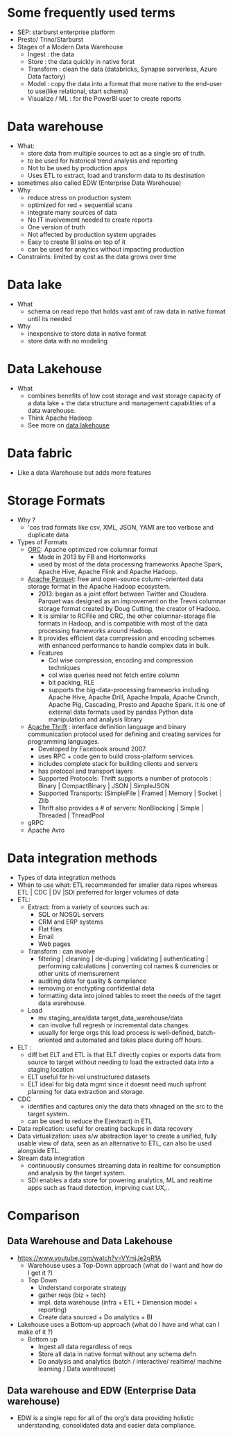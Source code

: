 # Some frequently used terms
- SEP: starburst enterprise platform
- Presto/ Trino/Starburst
- Stages of a Modern Data Warehouse
  - Ingest : the data 
  - Store : the data quickly in native forat
  - Transform : clean the data (databricks, Synapse serverless, Azure Data factory)
  - Model : copy the data into a format that more native to the end-user to use(like relational, start schema)
  - Visualize / ML : for the PowerBI user to create reports

# Data warehouse
- What:
   - store data from multiple sources to act as a single src of truth. 
   - to be used for historical trend analysis and reporting
   - Not to be used by production apps
   - Uses ETL to extract, load and transform data to its destination 
 - sometimes also called EDW (Enterprise Data Warehouse)
- Why
  - reduce stress on production system
  - optimized for red + sequential scans
  - integrate many sources of data
  - No IT involvement needed to create reports
  - One version of truth
  - Not affected by production system upgrades
  - Easy to create BI solns on top of it
  - can be used for anaytics without impacting production
- Constraints: limited by cost as the data grows over time

# Data lake
- What 
  - schema on read repo that holds vast amt of raw data in native format until its needed
- Why
  - inexpensive to store data in native format
  - store data with no modeling
    
# Data Lakehouse 
- What
  - combines benefits of low cost storage and vast storage capacity of a data lake + the data structure and management capabilities of a data warehouse.
  - Think Apache Hadoop
  - See more on [data lakehouse](https://www.ibm.com/topics/data-lakehouse)
# Data fabric
- Like a data Warehouse but adds more features 

# Storage Formats
- Why ?
  - 'cos trad formats like csv, XML, JSON, YAMl are too verbose and duplicate data
- Types of Formats
  - [ORC](https://en.wikipedia.org/wiki/Apache_ORC): Apache optimized row columnar format
    - Made in 2013 by FB and Hortonworks
    - used by most of the data processing frameworks Apache Spark, Apache Hive, Apache Flink and Apache Hadoop.
  - [Apache Parquet](https://en.wikipedia.org/wiki/Apache_Parquet):  free and open-source column-oriented data storage format in the Apache Hadoop ecosystem.
    - 2013: began as a joint effort between Twitter and Cloudera. Parquet was designed as an improvement on the Trevni columnar storage format created by Doug Cutting, the creator of Hadoop.
    - It is similar to RCFile and ORC, the other columnar-storage file formats in Hadoop, and is compatible with most of the data processing frameworks around Hadoop.
    - It provides efficient data compression and encoding schemes with enhanced performance to handle complex data in bulk.
    - Features
      - Col wise compression, encoding and compression techniques
      - col wise queries need not fetch entire column
      - bit packing, RLE
      - supports the big-data-processing frameworks including Apache Hive, Apache Drill, Apache Impala, Apache Crunch, Apache Pig, Cascading, Presto and Apache Spark. It is one of external data formats used by pandas Python data manipulation and analysis library
  - [Apache Thrift](https://en.wikipedia.org/wiki/Apache_Thrift) :  interface definition language and binary communication protocol used for defining and creating services for programming languages.
    - Developed by Facebook around 2007.
    - uses RPC + code gen to build cross-platform services.
    - includes complete stack for building clients and servers
    - has protocol and transport layers
    - Supported Protocols: Thrift supports a number of protocols : Binary | CompactBinary | JSON | SimpleJSON
    - Supported Transports: (SimpleFile | Framed | Memory | Socket | Zlib
    - Thrift also provides a # of servers: NonBlocking | Simple | Threaded | ThreadPool
  - gRPC
  - Apache Avro

# Data integration methods
- Types of data integration methods
- When to use what: ETL recommended for smaller data repos whereas ETL | CDC | DV |SDI  preferred for larger volumes of data 
 - ETL:
   - Extract: from a variety of sources such as:
     - SQL or NOSQL servers
     - CRM and ERP systems
     - Flat files
     - Email
     - Web pages
   - Transform : can involve
     - filtering | cleaning | de-duping | validating | authenticating | performing calculations | converting col names & currencies or other units of memsurement
     - auditing data for quality & compliance
     - removing or enctypting confidential data
     - formatting data into joined tables to meet the needs of the taget data warehouse. 
   - Load
     - mv staging_area/data target_data_warehouse/data
     - can involve full regresh or incremental data changes
     - usually for lerge orgs this load process is well-defined, batch-oriented and automated and takes place during off hours.
 - ELT :
   - diff bet ELT and ETL is that ELT directly copies or exports data from source to target without needing to load the extracted data into a staging location
   - ELT useful for hi-vol unstructured datasets
   - ELT ideal for big data mgmt since it doesnt need much upfront planning for data extraction and storage.
 - CDC
   - identifies and captures only the data thats xhnaged on the src to the target system.
   - can be used to reduce the E(extract) in ETL 
 - Data replication: useful for creating backups in data recovery
 - Data virtualization: uses s/w abstraction layer to create a unified, fully usable view of data, seen as an alternative to ETL, can also be used alongside ETL.
 - Stream data integration
   - continuously consumes streaming data in realtime for consumption and analysis by the target system.
   - SDI enables a data store for powering analytics, ML and realtime apps such as fraud detection, imprving cust UX,..

# Comparison
## Data Warehouse and Data Lakehouse
- https://www.youtube.com/watch?v=VYmjJe2gR1A
  - Warehouse uses a Top-Down approach (what do I want and how do I get it ?)
  - Top Down
    - Understand corporate strategy
    - gather reqs (biz + tech)
    - impl. data warehouse (infra + ETL + Dimension model + reporting)
    - Create data sourced + Do analytics + BI 
- Lakehouse uses a Bottom-up approach (what do I have and what can I make of it ?)
  - Bottom up
    - Ingest all data regardless of reqs
    - Store all data in native format without any schema defn
    - Do analysis and analytics (batch / interactive/ realtime/ machine learning / Data warehouse)
## Data warehouse and EDW (Enterprise Data warehouse)
- EDW is a single repo for all of the org's data providing holistic understanding, consolidated data and easier data compliance.
